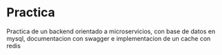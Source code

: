 # Practica
Practica de un backend orientado a microservicios, con base de datos en mysql, documentacion con swagger e implementacion de un cache con redis 

